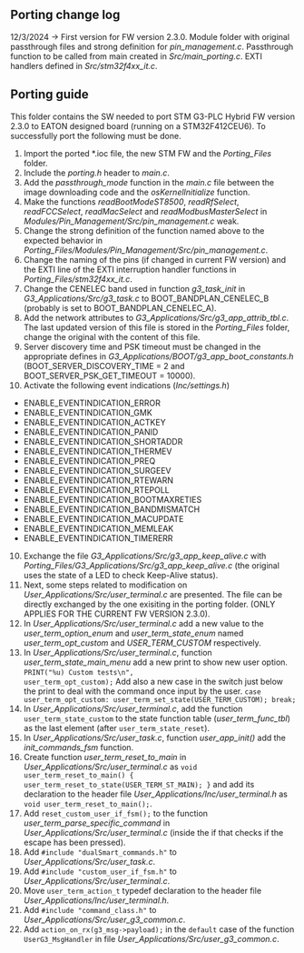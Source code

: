 ## Porting change log ##

12/3/2024 -> First version for FW version 2.3.0. Module folder with original passthrough files and strong definition for *pin_management.c*. Passthrough function to be called from main created in *Src/main_porting.c*. EXTI handlers defined in *Src/stm32f4xx_it.c*.

## Porting guide ##

This folder contains the SW needed to port STM G3-PLC Hybrid FW version 2.3.0 to EATON designed board (running on a STM32F412CEU6).
To successfully port the following must be done.
1. Import the ported *.ioc file, the new STM FW and the *Porting_Files* folder.
2. Include the *porting.h* header to *main.c*.
2. Add the *passthrough_mode* function in the *main.c* file between the image downloading code and the *osKernelInitialize* function.
3. Make the functions *readBootModeST8500*, *readRfSelect*, *readFCCSelect*, *readMacSelect* and *readModbusMasterSelect* in *Modules/Pin_Management/Src/pin_management.c* weak.
4. Change the strong definition of the function named above to the expected behavior in *Porting_Files/Modules/Pin_Management/Src/pin_management.c*.
5. Change the naming of the pins (if changed in current FW version) and the EXTI line of the EXTI interruption handler functions in *Porting_Files/stm32f4xx_it.c*.
6. Change the CENELEC band used in function *g3_task_init* in *G3_Applications/Src/g3_task.c* to BOOT_BANDPLAN_CENELEC_B (probably is set to BOOT_BANDPLAN_CENELEC_A).
7. Add the network attributes to *G3_Applications/Src/g3_app_attrib_tbl.c*. The last updated version of this file is stored in the *Porting_Files* folder, change the original with the content of this file.
8. Server discovery time and PSK timeout must be changed in the appropriate defines in *G3_Applications/BOOT/g3_app_boot_constants.h* (BOOT_SERVER_DISCOVERY_TIME = 2 and BOOT_SERVER_PSK_GET_TIMEOUT = 10000).
9. Activate the following event indications (*Inc/settings.h*)
- ENABLE_EVENTINDICATION_ERROR
- ENABLE_EVENTINDICATION_GMK
- ENABLE_EVENTINDICATION_ACTKEY
- ENABLE_EVENTINDICATION_PANID
- ENABLE_EVENTINDICATION_SHORTADDR
- ENABLE_EVENTINDICATION_THERMEV
- ENABLE_EVENTINDICATION_PREQ
- ENABLE_EVENTINDICATION_SURGEEV
- ENABLE_EVENTINDICATION_RTEWARN
- ENABLE_EVENTINDICATION_RTEPOLL
- ENABLE_EVENTINDICATION_BOOTMAXRETIES
- ENABLE_EVENTINDICATION_BANDMISMATCH
- ENABLE_EVENTINDICATION_MACUPDATE
- ENABLE_EVENTINDICATION_MEMLEAK
- ENABLE_EVENTINDICATION_TIMERERR
10. Exchange the file *G3_Applications/Src/g3_app_keep_alive.c* with *Porting_Files/G3_Applications/Src/g3_app_keep_alive.c* (the original uses the state of a LED to check Keep-Alive status).
11. Next, some steps related to modification on *User_Applications/Src/user_terminal.c* are presented. The file can be directly exchanged by the one exisiting in the porting folder. (ONLY APPLIES FOR THE CURRENT FW VERSION 2.3.0).
12. In *User_Applications/Src/user_terminal.c* add a new value to the *user_term_option_enum* and *user_term_state_enum* named *user_term_opt_custom* and *USER_TERM_CUSTOM* respectively.
13. In *User_Applications/Src/user_terminal.c*, function *user_term_state_main_menu* add a new print to show new user option.
`PRINT("%u) Custom tests\n",					user_term_opt_custom);`
Add also a new case in the switch just below the print to deal with the command once input by the user.
`case user_term_opt_custom:
				user_term_set_state(USER_TERM_CUSTOM);
				break;`
14. In *User_Applications/Src/user_terminal.c*, add the function `user_term_state_custom` to the state function table (*user_term_func_tbl*) as the last element (after `user_term_state_reset`).
15. In *User_Applications/Src/user_task.c*, function *user_app_init()* add the *init_commands_fsm* function.
16. Create function *user_term_reset_to_main* in *User_Applications/Src/user_terminal.c* as
``
void user_term_reset_to_main() {
	user_term_reset_to_state(USER_TERM_ST_MAIN);
}
`` 
and add its declaration to the header file *User_Applications/Inc/user_terminal.h* as `void user_term_reset_to_main();`.
17. Add `reset_custom_user_if_fsm();` to the function *user_term_parse_specific_command* in *User_Applications/Src/user_terminal.c* (inside the if that checks if the escape has been pressed).
18. Add `#include "dualSmart_commands.h"` to *User_Applications/Src/user_task.c*.
19. Add `#include "custom_user_if_fsm.h"` to *User_Applications/Src/user_terminal.c*.
20. Move `user_term_action_t` typedef declaration to the header file *User_Applications/Inc/user_terminal.h*.
21. Add `#include "command_class.h"` to *User_Applications/Src/user_g3_common.c*.
22. Add `action_on_rx(g3_msg->payload);` in the `default` case of the function `UserG3_MsgHandler` in file *User_Applications/Src/user_g3_common.c*.